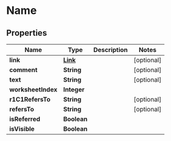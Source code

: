 
# Name

## Properties
Name | Type | Description | Notes
------------ | ------------- | ------------- | -------------
**link** | [**Link**](Link.md) |  |  [optional]
**comment** | **String** |  |  [optional]
**text** | **String** |  |  [optional]
**worksheetIndex** | **Integer** |  | 
**r1C1RefersTo** | **String** |  |  [optional]
**refersTo** | **String** |  |  [optional]
**isReferred** | **Boolean** |  | 
**isVisible** | **Boolean** |  | 




